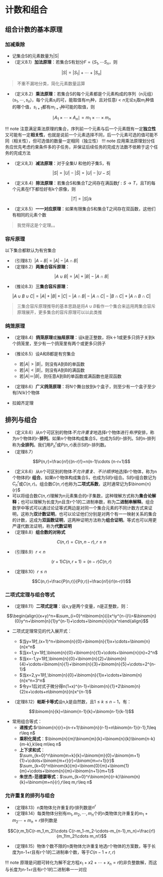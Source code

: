 # 计数和组合
## 组合计数的基本原理
### 加减乘除
* 记集合S的元素数量为|S|
* （定义8.1）**加法原理**：若集合S有划分$F=\{S_1,\cdots S_n$，则

$$|S|=|S_1|+\cdots+|S_n|$$

> 不重不漏地分类，简化元素数量运算
* （定义8.2）**乘法原理**：若集合S的每个元素都是个元素构成的序列（n元组）$\langle s_1,\cdots,s_n\rangle$，每个元素$s_i$的可，能取值有$m_i$种，且对任意$i< n$无论$s_i$取$m_i$种值的哪个值，$s_{i+1}$都有$m_{i+1}$种可能的取值，则

$$\mid A_1\times\cdots\times A_n\mid =m_1\times\cdots\times m_n$$

!!! note
        注意满足乘法原理的集合，序列前一个元素与后一个元素既有一定**独立性**又可能有一定**相关性**，也就是说前一个元素选择不同，后一个元素可选的值可能不同（相关性），但可选值的数量一定相同（独立性）
!!! note
        应用乘法原理划分任务应优先考虑约束条件多的子任务，并保证后续任务的完成方法数不依赖于这个任务的完成方法

* （定义8,3）**减法原理**：对于全集U
和他的子集S，有

$$|S|=|U|-|\bar S|=|U|-|U-S|$$

* （定义8.4）**除法原理**：若集合S和集合T之间存在满函数$f:S\to T$，且T的每个元素在f下都恰好有k个原像，则

$$|T|=|S|/k$$

* （定义8.5）**一一对应原理**：如果有限集合S和集合T之间存在双函数，这他们有相同的元素个数
> 我觉得这是个定理。。
### 容斥原理
以下集合都默认为有穷集合

* （引理8.1）$|A-B|=|A|-|A\cap B|$
* （定理8.2）**两集合容斥原理**：

$$|A\cup B|=|A|+|B|-|A\cap B|$$

* （推论8.3）**三集合容斥原理**：

$$|A\cup B\cup C|=|A|+|B|+|C|-|A\cap B|-|A\cap C|-|B\cap C|+|A\cap B\cap C|$$

> 三集合容斥原理推导的基本思路是将$A\cup B$看作一个集合来运用两集合容斥原理展开，更多集合的容斥原理可以以此类推
### 鸽笼原理
* （定理8.4）**鸽笼原理**或**抽屉原理**：设k是正整数，将k＋1或更多只鸽子关到k个鸽笼里，至少有一个鸽笼里有两个或更多只鸽子

* （推论8.5）设A和B都是有穷集合
    * 若$|A|>|B|$，则没有A到B的单函数
    * 若$|A|<|B|$，则没有A到B的满函数
    * 若$|A|＝|B|$，则任意A到B的单函数或满函数也是双函数

* （定理8.6）**广义鸽笼原理**：将N个舞台放到k个盒子，则至少有一个盒子至少有$\lceil N/k\rceil$个物体
* 拉姆齐定理
## 排列与组合
* （定义8.6）从n个可区别的物体*不允许重复*地选择r个物体进行*有序*安排，称为n个物体的r-**排列**。如果n个物体构成集合S，也成为S的r-排列。S的n-排列称为**全排列**。我们用$P^r_n$或$P(n,r)$表示S的r-排列数。
* （定理8.7）  

$$P(n,r)=\frac{n!}{(n-r)!}=n(n-1)\cdots (n-r+1)$$

* （定义8.6）从n个可区别的物体*不允许重复*、*不计顺序*地选择r个物体，称为n个物体的r **组合**。如果n个物体构成集合S，也成为S的r组合。S的r组合数记为$C_n^r$或$C(n,r)$。组合数$C(n,r)$也称为**二项式系数**，这时通常记为$\binom{n}{r}$
* 可以将组合数$C(n,r)$理解为n元素集合的r子集数，这种理解方式称为**集合论解释**；也可以理解为长度为n且含r个1的二进制串数，称为**二进制串解释**。组合数学中等式可以通过论证等式两边是对同一个集合元素的不同计数方式来证明，这称为**双计数证明**，也可以论证他们分别是对两个有一一映射关系的集合的计数，这成为**双函数证明**，这两种证明方法称为**组合证明**。等式也可以用更严谨代数法证明，称为**代数证明**
* （定理8.8）**组合数的对称式** 

$$C(n,r)=C(n,n-r),r\leq n$$

* （引理8.9）$r<n$

$$(r+1)C(n,r+1)=(n-r)C(n,r)$$

* （定理8.10）$r\leq n$

$$C(n,r)=\frac{P(n,r)}{P(r,r)}=\frac{n!}{r!(n-r)!}$$

### 二项式定理与组合等式
* （定理8.11）**二项式定理**：设x,y是两个变量，n是正整数，则：

$$\begin{align}(x+y)^n=&\sum_{i=0}^n\binom{n}{i}x^iy^{n-i}\\=&\binom{n}{0}y^n+\binom{n}{1}y^{n-1}+\cdots+\binom{n}{n}x^n\end{align}$$


* 二项式定理常见的代入展开式：
    * $当y=1时,(x+1)^n=\binom{n}{0}+\binom{n}{1}x+\cdots+\binom{n}{n}x^n$
    * $当x=1,y=1时,\binom{n}{0}+\binom{n}{1}+\cdots+\binom{n}{n}=2^n$
    * $当x=-1,y=1时,\binom{n}{0}+\binom{n}{2}+\binom{n}{4}+\cdots=\binom{n}{1}+\binom{n}{3}+\binom{n}{5}+\cdots=2^{n-1}$
    * $当x=2,y=1时,\binom{n}{0}+\binom{n}{1}x+\cdots+\binom{n}{n}x^n=3^n$
    * $令y=1后对式子微分得n(1+x)^{n-1}=\binom{n}{1}+2\binom{n}{2}x+\cdots+n\binom{n}{n}x^{n-1}$

* （定理8.12）**帕斯卡等式**设n,k是自然数，且$1\leq k\leq n-1$，有：

$$\binom{n}{k}=\binom{n-1}{k}+\binom{n-1}{k-1}$$

* 常用组合等式：
    * **递推式**:$r\binom{n}{r}=(n-r+1)\binom{n}{r-1}=n\binom{n-1}{r-1},1\leq r\leq n$
    * **乘积化简式**：$\binom{n}{m}\binom{m}{k}=\binom{n}{k}\binom{n-k}{m-k},k\leq m\leq n$
    * **上下求和式**：  
        $\sum_{k=0}^r\binom{m+k}{k}=\binom{m}{0}+\binom{m+1}{1}+\cdots+\binom{m+r}{r}=\binom{m+r+1}{r}$  
        $\sum_{k=0}^n\binom{k}{m}=\binom{0}{m}+\binom{1}{m}+\cdots+\binom{n}{m}=\binom{n+1}{m+1}$ 
    * **朱世杰-范德蒙等式**：$\sum_{k=0}^r\binom{m}{r-k}\binom{n}{k}=\binom{m+n}{r},r\leq m,r\leq n$

### 允许重复的排列与组合

* （定理8.13）n类物体允许重复的r排列数是$n^r$
* （定理8.14）每类物体分别有$m_1,m_2,\cdots,m_n$个的n类物体允许重复的$m_1+m_2\cdots+m_n=r$排列数是

$$C(r,m_1)C(r-m_1,m_2)\cdots C(r-m_1-m_2-\cdots-m_{n-1},m_n)=\frac{r!}{m_1!m_2!\cdots m_n!}$$

* （定理8.15）物体个数不限的n类物体允许重复地选r个物体的方案数，等于长度为n-1+r且有r个1的二进制串个数，等于$C(n-1+r,r)$

!!! note
    原理是问题可转化为解不定方程$x_1+x2+\cdots+x_n=r$的非负整数解，而这与长度为n-1+r且有r个1的二进制串一一对应
